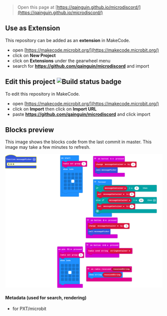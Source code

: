
> Open this page at [https://qainguin.github.io/microdiscord/](https://qainguin.github.io/microdiscord/)

## Use as Extension

This repository can be added as an **extension** in MakeCode.

* open [https://makecode.microbit.org/](https://makecode.microbit.org/)
* click on **New Project**
* click on **Extensions** under the gearwheel menu
* search for **https://github.com/qainguin/microdiscord** and import

## Edit this project ![Build status badge](https://github.com/qainguin/microdiscord/workflows/MakeCode/badge.svg)

To edit this repository in MakeCode.

* open [https://makecode.microbit.org/](https://makecode.microbit.org/)
* click on **Import** then click on **Import URL**
* paste **https://github.com/qainguin/microdiscord** and click import

## Blocks preview

This image shows the blocks code from the last commit in master.
This image may take a few minutes to refresh.

![A rendered view of the blocks](https://github.com/qainguin/microdiscord/raw/master/.github/makecode/blocks.png)

#### Metadata (used for search, rendering)

* for PXT/microbit
<script src="https://makecode.com/gh-pages-embed.js"></script><script>makeCodeRender("{{ site.makecode.home_url }}", "{{ site.github.owner_name }}/{{ site.github.repository_name }}");</script>
